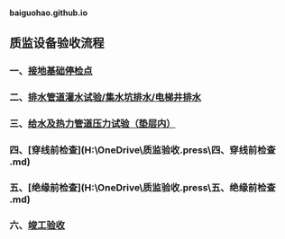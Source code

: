 #### baiguohao.github.io    


## 质监设备验收流程  

### 一、[接地基础停检点](https://one.popexp.com/shebei/基础接地停检点.md)



### 二、[排水管道灌水试验/集水坑排水/电梯井排水](H:\OneDrive\质监验收.press\二、排水管道灌水试验集水坑排水电梯井排水.md)  



### 三、[给水及热力管道压力试验（垫层内）](H:\OneDrive\质监验收.press\三、给水及热力管道压力试验（垫层内）.md)



### 四、[穿线前检查](H:\OneDrive\质监验收.press\四、穿线前检查  .md)  



### 五、[绝缘前检查](H:\OneDrive\质监验收.press\五、绝缘前检查 .md) 



### 六、[竣工验收](H:\OneDrive\质监验收.press\六、竣工验收.md)

